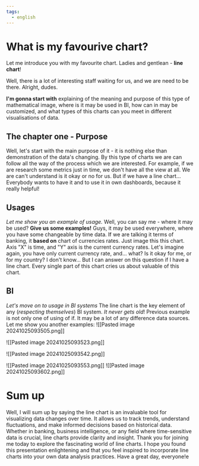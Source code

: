 ```yaml
---
tags:
  - english
---
```

# What is my favourive chart?
Let me introduce you with my favourite chart. Ladies and gentlean - **line chart**!

Well, there is a lot of interesting staff waiting for us, and we are need to be there. Alright, dudes. 

**I'm gonna start with** explaining of the meaning and purpose of this type of mathematical image, 
where is it may be used in BI, how can in may be customized, and what types of this charts can you meet in different visualisations of data.

## The chapter one - Purpose
Well, let's start with the main purpose of it - it is nothing else than demonstration of the data's changing. By this type of charts we are can follow all the way of the process which we are interested. 
For example, if we are research some metrics just in time, we don't have all the view at all. We are can't understand is it okay or no for us. But if we have a line chart...
Everybody wants to have it and to use it in own dashboards, because it really helpful!
## Usages
*Let me show you an example of usage.*
Well, you can say me - where it may be used? **Give us some examples!**
Guys, it may be used everywhere, where you have some changeable by time data. If we are talking it terms of banking, it **based on** chart of currencies rates. Just image this this chart.
Axis "X" is time, and "Y" axis is the current currency rates.
Let's imagine again, you have only current currency rate, and... what? Is it okay for me, or for my country? I don't know...
But I can answer on this question if I have a line chart. Every single part of this chart cries us about valuable of this chart.
## BI
*Let's move on to usage in BI systems*
The line chart is the key element of any (*respecting themselves*) BI system. *It never gets old*!
Previous example is not only one of using of if. It may be a lot of any difference data sources. Let me show you another examples:
![[Pasted image 20241025093505.png]]

![[Pasted image 20241025093523.png]]

![[Pasted image 20241025093542.png]]

![[Pasted image 20241025093553.png]]
![[Pasted image 20241025093602.png]]
# Sum up
Well, I will sum up by saying the line chart is an invaluable tool for visualizing data changes over time. It allows us to track trends, understand fluctuations, and make informed decisions based on historical data. Whether in banking, business intelligence, or any field where time-sensitive data is crucial, line charts provide clarity and insight.
Thank you for joining me today to explore the fascinating world of line charts. I hope you found this presentation enlightening and that you feel inspired to incorporate line charts into your own data analysis practices.
Have a great day, everyone!e